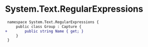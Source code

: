 # System.Text.RegularExpressions

``` diff
 namespace System.Text.RegularExpressions {
     public class Group : Capture {
+        public string Name { get; }
     }
 }
```

